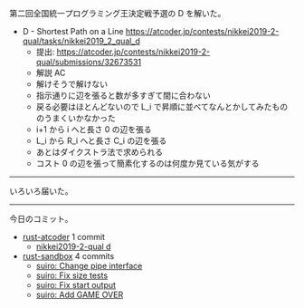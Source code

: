 第二回全国統一プログラミング王決定戦予選の D を解いた。

- D - Shortest Path on a Line
  <https://atcoder.jp/contests/nikkei2019-2-qual/tasks/nikkei2019_2_qual_d>
  - 提出: <https://atcoder.jp/contests/nikkei2019-2-qual/submissions/32673531>
  - 解説 AC
  - 解けそうで解けない
  - 指示通りに辺を張ると数が多すぎて間に合わない
  - 戻る必要はほとんどないので L_i で昇順に並べてなんとかしてみたもののうまくいかなかった
  - i+1 から i へと長さ 0 の辺を張る
  - L_i から R_i へと長さ C_i の辺を張る
  - あとはダイクストラ法で求められる
  - コスト 0 の辺を張って簡素化するのは何度か見ている気がする

---

いろいろ届いた。

---

今日のコミット。

- [rust-atcoder](https://github.com/bouzuya/rust-atcoder) 1 commit
  - [nikkei2019-2-qual d](https://github.com/bouzuya/rust-atcoder/commit/84339993e6d2d3eba47fdeab196ca12ed5b9bfcb)
- [rust-sandbox](https://github.com/bouzuya/rust-sandbox) 4 commits
  - [suiro: Change pipe interface](https://github.com/bouzuya/rust-sandbox/commit/512e378b86f414f7a3a7ff6287519dfe9e8cc905)
  - [suiro: Fix size tests](https://github.com/bouzuya/rust-sandbox/commit/82210f73ada642c50ce1250b7cba268bee77fd25)
  - [suiro: Fix start output](https://github.com/bouzuya/rust-sandbox/commit/6becbc4aac097bc7c397a5abb0ff17cb80fb4f9c)
  - [suiro: Add GAME OVER](https://github.com/bouzuya/rust-sandbox/commit/b1971f11542f1adb009cf29f34632b89c38c46d0)
